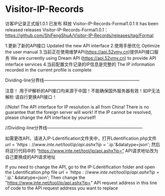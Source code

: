 # Visitor-IP-Records

访客IP记录正式版1.0.1 已发布 释放
Visitor-IP-Records-Formal1.0.1 It has been released releases
Visitor-IP-Records-Formal1.0.1：https://github.com/ShiFengShuA/Visitor-IP-Records/releases/tag/Formal

1.更新了新的API接口
Updated the new API interface
2.使用手册优化
Optimize the user manual
3.当前正在使用维梦API(https://api.52vmy.cn)提供API接口服务
We are currently using Dream API (https://api.52vmy.cn) to provide API interface services
4.当前配置文件记录的IP信息是完整的
The IP information recorded in the current profile is complete


Dividing-line分界线——————————————————————


注意！ 用于IP解析的API接口均来源于中国！不能确保国外服务器有效！如IP无法解析 请自行更换API接口！

//Note! The API interface for IP resolution is all from China! There is no guarantee that the foreign server will work! If the IP cannot be resolved, please change the API interface by yourself!


//Dividing-line分界线——————————————————————


如需更改API，请进入IP-Ldentification文件夹中，打开Ldentification.php文件
$url = 'https://www.inte.net/tool/ip/api.ashx?ip='.$ip.'&datatype=json';  然后将这行代码中的 “https://www.inte.net/tool/ip/api.ashx?ip=” API请求地址改为自己要换成的API请求地址

If you need to change the API, go to the IP-Ldentification folder and open the Ldentification.php file
$url = 'https://www.inte.net/tool/ip/api.ashx?ip='.$ip.' &datatype=json'; Then change the "https://www.inte.net/tool/ip/api.ashx?ip=" API request address in this line of code to the API request address you want to replace
